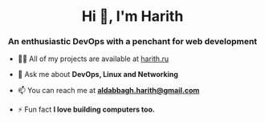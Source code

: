 <h1 align="center">Hi 👋, I'm Harith</h1>
<h3 align="center">An enthusiastic DevOps with a penchant for web development</h3>

- 👨‍💻 All of my projects are available at [harith.ru](https://harith.ru/)

- 💬 Ask me about **DevOps, Linux and Networking**

- 📫 You can reach me at **aldabbagh.harith@gmail.com**

- ⚡ Fun fact **I love building computers too.**

